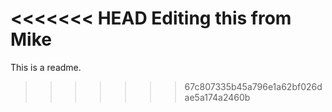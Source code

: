 <<<<<<< HEAD
Editing this from Mike 
=======
This is a readme.
>>>>>>> 67c807335b45a796e1a62bf026dae5a174a2460b
